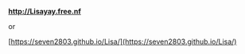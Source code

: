 **http://Lisayay.free.nf**

or

[https://seven2803.github.io/Lisa/](https://seven2803.github.io/Lisa/)
